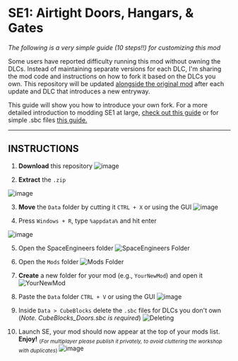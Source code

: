 # SE1: Airtight Doors, Hangars, & Gates
*The following is a very simple guide (10 steps!!) for customizing this mod*

Some users have reported difficulty running this mod without owning the DLCs. Instead of maintaining separate versions for each DLC, I'm sharing the mod code and instructions on how to fork it based on the DLCs you own. This repository will be updated [alongside the original mod](https://steamcommunity.com/sharedfiles/filedetails/?id=2970981537) after each update and DLC that introduces a new entryway. 

This guide will show you how to introduce your own fork. For a more detailed introduction to modding SE1 at large, [check out this guide](https://github.com/cdrch/space-engineers-fan-docs/blob/master/modding-introduction/main.md#folder-structure) or for simple .sbc files [this guide.](https://steamcommunity.com/sharedfiles/filedetails/?id=2292841964)

________
## INSTRUCTIONS

1. **Download** this repository
![image](https://github.com/user-attachments/assets/b4a67b2b-adfd-4caa-a783-3d5157802003)

2. **Extract** the `.zip`

![image](https://github.com/user-attachments/assets/d7d69fae-aa90-4dcf-91f3-2eabf1b7a903)

3. **Move** the `Data` folder by cutting it `CTRL + X` or using the GUI
![image](https://github.com/user-attachments/assets/987167a1-f602-42aa-b9f6-4c7ab9b21c0d)

4. Press `Windows + R`, type `%appdata%` and hit enter

![image](https://github.com/user-attachments/assets/d9ea3300-74f5-44c9-bf07-2e002e195906)

5. Open the SpaceEngineers folder
![SpaceEngineers Folder](https://github.com/user-attachments/assets/62248aee-8c53-4f30-be62-9896689cd47f)

6. Open the `Mods` folder
![Mods Folder](https://github.com/user-attachments/assets/b5ae60c3-9b57-42a9-8731-cc016bca40f1)

7. **Create** a new folder for your mod (e.g., `YourNewMod`) and open it
![YourNewMod](https://github.com/user-attachments/assets/99861c6b-985a-4b81-8cca-911b395fd16f)

8. Paste the `Data` folder `CTRL + V` or using the GUI 
![image](https://github.com/user-attachments/assets/9cc2c517-7214-42b5-a13b-ea5cfbc86963)

9. Inside `Data > CubeBlocks` delete the `.sbc` files for DLCs you don't own (*Note. CubeBlocks_Doors.sbc is required*)
![Deleting](https://github.com/user-attachments/assets/875e2a56-d3f9-4423-a599-4d8c1492e29e)

10. Launch SE, your mod should now appear at the top of your mods list. **Enjoy!** <sub> (*For multiplayer please publish it privately, to avoid cluttering the workshop with duplicates*) </sub>
![image](https://github.com/user-attachments/assets/f6cc1159-a260-46ea-9d9f-c93aa04b502c)





